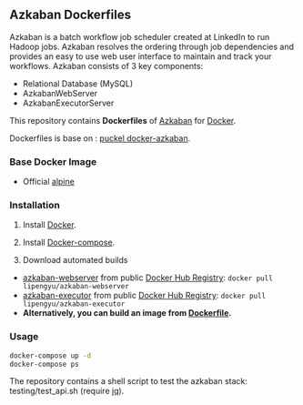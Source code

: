 ## Azkaban Dockerfiles
Azkaban is a batch workflow job scheduler created at LinkedIn to run Hadoop jobs. Azkaban resolves the ordering through job dependencies and provides an easy to use web user interface to maintain and track your workflows.
Azkaban consists of 3 key components:

- Relational Database (MySQL)
- AzkabanWebServer
- AzkabanExecutorServer

This repository contains **Dockerfiles** of [Azkaban](http://azkaban.github.io/) for [Docker](https://www.docker.com/).

Dockerfiles is base on : [puckel docker-azkaban](https://github.com/puckel/docker-azkaban).

### Base Docker Image
* Official [alpine](https://registry.hub.docker.com/_/alpine/)


### Installation
1. Install [Docker](https://www.docker.com/).

2. Install [Docker-compose](https://docs.docker.com/compose/install/).

3. Download automated builds
* [azkaban-webserver](https://hub.docker.com/r/lipengyu/azkaban-webserver/) from public [Docker Hub Registry](https://hub.docker.com/): `docker pull lipengyu/azkaban-webserver`
* [azkaban-executor](https://hub.docker.com/r/lipengyu/azkaban-executor/) from public [Docker Hub Registry](https://hub.docker.com/): `docker pull lipengyu/azkaban-executor`
* **Alternatively, you can build an image from [Dockerfile](https://github.com/lipengyu/docker-azkaban).**

### Usage
```bash
docker-compose up -d
docker-compose ps
```

The repository contains a shell script to test the azkaban stack: testing/test_api.sh (require [jq](https://stedolan.github.io/jq/)).
